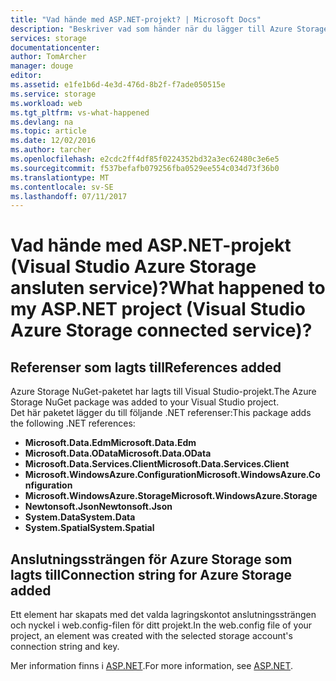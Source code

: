 ```yaml
---
title: "Vad hände med ASP.NET-projekt? | Microsoft Docs"
description: "Beskriver vad som händer när du lägger till Azure Storage till ett ASP.NET-projekt med Visual Studio anslutna tjänster"
services: storage
documentationcenter: 
author: TomArcher
manager: douge
editor: 
ms.assetid: e1fe1b6d-4e3d-476d-8b2f-f7ade050515e
ms.service: storage
ms.workload: web
ms.tgt_pltfrm: vs-what-happened
ms.devlang: na
ms.topic: article
ms.date: 12/02/2016
ms.author: tarcher
ms.openlocfilehash: e2cdc2ff4df85f0224352bd32a3ec62480c3e6e5
ms.sourcegitcommit: f537befafb079256fba0529ee554c034d73f36b0
ms.translationtype: MT
ms.contentlocale: sv-SE
ms.lasthandoff: 07/11/2017
---
```

# <a name="what-happened-to-my-aspnet-project-visual-studio-azure-storage-connected-service"></a><span data-ttu-id="a405b-104">Vad hände med ASP.NET-projekt (Visual Studio Azure Storage ansluten service)?</span><span class="sxs-lookup"><span data-stu-id="a405b-104">What happened to my ASP.NET project (Visual Studio Azure Storage connected service)?</span></span>
## <a name="references-added"></a><span data-ttu-id="a405b-105">Referenser som lagts till</span><span class="sxs-lookup"><span data-stu-id="a405b-105">References added</span></span>
<span data-ttu-id="a405b-106">Azure Storage NuGet-paketet har lagts till Visual Studio-projekt.</span><span class="sxs-lookup"><span data-stu-id="a405b-106">The Azure Storage NuGet package was added to your Visual Studio project.</span></span>  
<span data-ttu-id="a405b-107">Det här paketet lägger du till följande .NET referenser:</span><span class="sxs-lookup"><span data-stu-id="a405b-107">This package adds the following .NET references:</span></span>

* <span data-ttu-id="a405b-108">**Microsoft.Data.Edm**</span><span class="sxs-lookup"><span data-stu-id="a405b-108">**Microsoft.Data.Edm**</span></span>
* <span data-ttu-id="a405b-109">**Microsoft.Data.OData**</span><span class="sxs-lookup"><span data-stu-id="a405b-109">**Microsoft.Data.OData**</span></span>
* <span data-ttu-id="a405b-110">**Microsoft.Data.Services.Client**</span><span class="sxs-lookup"><span data-stu-id="a405b-110">**Microsoft.Data.Services.Client**</span></span>
* <span data-ttu-id="a405b-111">**Microsoft.WindowsAzure.Configuration**</span><span class="sxs-lookup"><span data-stu-id="a405b-111">**Microsoft.WindowsAzure.Configuration**</span></span>
* <span data-ttu-id="a405b-112">**Microsoft.WindowsAzure.Storage**</span><span class="sxs-lookup"><span data-stu-id="a405b-112">**Microsoft.WindowsAzure.Storage**</span></span>
* <span data-ttu-id="a405b-113">**Newtonsoft.Json**</span><span class="sxs-lookup"><span data-stu-id="a405b-113">**Newtonsoft.Json**</span></span>
* <span data-ttu-id="a405b-114">**System.Data**</span><span class="sxs-lookup"><span data-stu-id="a405b-114">**System.Data**</span></span>
* <span data-ttu-id="a405b-115">**System.Spatial**</span><span class="sxs-lookup"><span data-stu-id="a405b-115">**System.Spatial**</span></span>

## <a name="connection-string-for-azure-storage-added"></a><span data-ttu-id="a405b-116">Anslutningssträngen för Azure Storage som lagts till</span><span class="sxs-lookup"><span data-stu-id="a405b-116">Connection string for Azure Storage added</span></span>
<span data-ttu-id="a405b-117">Ett element har skapats med det valda lagringskontot anslutningssträngen och nyckel i web.config-filen för ditt projekt.</span><span class="sxs-lookup"><span data-stu-id="a405b-117">In the web.config file of your project, an element was created with the selected storage account's connection string and key.</span></span>

<span data-ttu-id="a405b-118">Mer information finns i [ASP.NET](http://www.asp.net).</span><span class="sxs-lookup"><span data-stu-id="a405b-118">For more information, see [ASP.NET](http://www.asp.net).</span></span>

